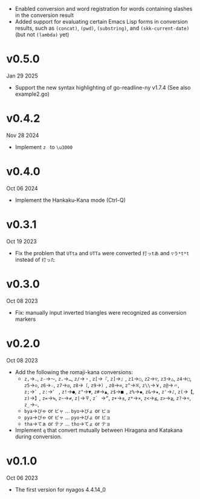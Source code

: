 - Enabled conversion and word registration for words containing slashes in the conversion result
- Added support for evaluating certain Emacs Lisp forms in conversion results, such as `(concat)`, `(pwd)`, `(substring)`, and `(skk-current-date)` (but not `(lambda)` yet)

v0.5.0
======
Jan 29 2025

- Support the new syntax highlighting of go-readline-ny v1.7.4 (See also example2.go)

v0.4.2
======
Nov 28 2024

- Implement `z ` to `\u3000`

v0.4.0
======
Oct 06 2024

- Implement the Hankaku-Kana mode (Ctrl-Q)

v0.3.1
======
Oct 19 2023

- Fix the problem that `UTta` and `UTTa` were converted `打っtあ` and `▽う*t*t` instead of `打った`

v0.3.0
======
Oct 08 2023

- Fix: manually input inverted triangles were recognized as conversion markers

v0.2.0
======
Oct 08 2023

- Add the following the romaji-kana conversions:
    - `z,`→`‥`, `z-`→`～`, `z.`→`…`, `z/`→`・`, `z[`→`『`, `z]`→`』`,
        `z1`→`○`, `z2`→`▽`, `z3`→`△`, `z4`→`□`, `z5`→`◇`,
        `z6`→`☆`, `z7`→`◎`, `z8`→`〔`, `z9`→`〕`, `z0`→`∞`,
        `z^`→`※`, `z\\`→`￥`, `z@`→`〃`, `z;`→`゛`, `z:`→`゜` ,
        `z!`→`●`, `z"`→`▼`, `z#`→`▲`, `z$`→`■ `, `z%`→`◆`,
        `z&`→`★`, `z'`→`♪`, `z(`→`【`, `z)`→`】`, `z=`→`≒`,
        `z~`→`≠`, `z|`→`〒`, ``z` ``→`“`, `z+`→`±`, `z*`→`×`,
        `z<`→`≦`, `z>`→`≧`, `z?`→`÷`, `z_`→`―`,
    - `bya`→`びゃ` or `ビャ` ... `byo`→`びょ` or `ビョ`
    - `pya`→`ぴゃ` or `ピャ` ... `pyo`→`ぴょ` or `ピョ`
    - `tha`→`てぁ` or `テァ` ... `tho`→`てょ` or `テョ`
- Implement `q` that convert mutually between Hiragana and Katakana during conversion.

v0.1.0
======
Oct 06 2023

- The first version for nyagos 4.4.14\_0
